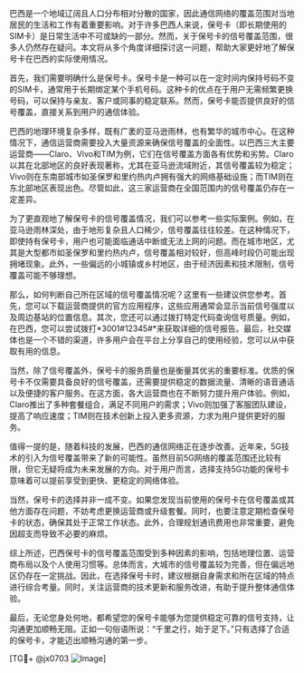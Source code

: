 巴西是一个地域辽阔且人口分布相对分散的国家，因此通信网络的覆盖范围对当地居民的生活和工作有着重要影响。对于许多巴西人来说，保号卡（即长期使用的SIM卡）是日常生活中不可或缺的一部分。然而，关于保号卡的信号覆盖范围，很多人仍然存在疑问。本文将从多个角度详细探讨这一问题，帮助大家更好地了解保号卡在巴西的实际使用情况。

首先，我们需要明确什么是保号卡。保号卡是一种可以在一定时间内保持号码不变的SIM卡，通常用于长期绑定某个手机号码。这种卡的优点在于用户无需频繁更换号码，可以保持与亲友、客户或同事的稳定联系。然而，保号卡能否提供良好的信号覆盖，直接关系到用户的通信体验。

巴西的地理环境复杂多样，既有广袤的亚马逊雨林，也有繁华的城市中心。在这种情况下，通信运营商需要投入大量资源来确保信号覆盖的全面性。以巴西三大主要运营商——Claro、Vivo和TIM为例，它们在信号覆盖方面各有优势和劣势。Claro以其在北部地区的良好表现著称，尤其在亚马逊流域附近，其信号覆盖较为稳定；Vivo则在东南部城市如圣保罗和里约热内卢拥有强大的网络基础设施；而TIM则在东北部地区表现出色。尽管如此，这三家运营商在全国范围内的信号覆盖仍存在一定差异。

为了更直观地了解保号卡的信号覆盖情况，我们可以参考一些实际案例。例如，在亚马逊雨林深处，由于地形复杂且人口稀少，信号覆盖往往较差。在这种情况下，即使持有保号卡，用户也可能面临通话中断或无法上网的问题。而在城市地区，尤其是大型都市如圣保罗和里约热内卢，信号覆盖相对较好，但高峰时段仍可能出现拥堵现象。此外，一些偏远的小城镇或乡村地区，由于经济因素和技术限制，信号覆盖可能不够理想。

那么，如何判断自己所在区域的信号覆盖情况呢？这里有一些建议供您参考。首先，您可以下载运营商提供的官方应用程序，这些应用通常会显示当前信号强度以及周边基站的位置信息。其次，您还可以通过拨打特定代码查询信号质量。例如，在巴西，您可以尝试拨打*3001#12345#*来获取详细的信号报告。最后，社交媒体也是一个不错的渠道，许多用户会在平台上分享自己的使用经验，您可以从中获取有用的信息。

当然，除了信号覆盖外，保号卡的服务质量也是衡量其优劣的重要标准。优质的保号卡不仅需要具备良好的信号覆盖，还需要提供稳定的数据流量、清晰的语音通话以及便捷的客户服务。在这方面，各大运营商也在不断努力提升用户体验。例如，Claro推出了多种套餐组合，满足不同用户的需求；Vivo则加强了客服团队建设，提高了响应速度；TIM则在技术创新上投入更多资源，力求为用户提供更好的服务。

值得一提的是，随着科技的发展，巴西的通信网络正在逐步改善。近年来，5G技术的引入为信号覆盖带来了新的可能性。虽然目前5G网络的覆盖范围还比较有限，但它无疑将成为未来发展的方向。对于用户而言，选择支持5G功能的保号卡意味着可以提前享受到更快、更稳定的网络体验。

当然，保号卡的选择并非一成不变。如果您发现当前使用的保号卡在信号覆盖或其他方面存在问题，不妨考虑更换运营商或升级套餐。同时，也要注意定期检查保号卡的状态，确保其处于正常工作状态。此外，合理规划通讯费用也非常重要，避免因超支而导致不必要的麻烦。

综上所述，巴西保号卡的信号覆盖范围受到多种因素的影响，包括地理位置、运营商布局以及个人使用习惯等。总体而言，大城市的信号覆盖较为完善，但在偏远地区仍存在一定挑战。因此，在选择保号卡时，建议根据自身需求和所在区域的特点进行综合考量。同时，关注运营商的技术更新和服务改进，有助于提升整体通信体验。

最后，无论您身处何地，都希望您的保号卡能够为您提供稳定可靠的信号支持，让沟通更加顺畅无阻。正如一句俗语所说：“千里之行，始于足下。”只有选择了合适的保号卡，才能迈出顺畅沟通的第一步。

[TG💪+ @jx0703 ![Image](https://github.com/user-attachments/assets/dbca1d08-cadb-493c-b0ec-ad6f7a83f270)]